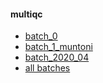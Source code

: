 #### multiqc
* [batch_0](https://macarthur-lab.github.io/rnaseq-methods/multiqc/batch_0.html)
* [batch_1_muntoni](https://macarthur-lab.github.io/rnaseq-methods/multiqc/batch_1_muntoni.html)
* [batch_2020_04](https://macarthur-lab.github.io/rnaseq-methods/multiqc/batch_2020_04.html)
* [all batches](https://macarthur-lab.github.io/rnaseq-methods/multiqc/all.html)
